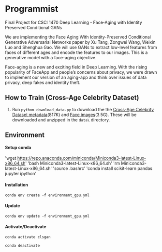 # Programmist
Final Project for CSCI 1470 Deep Learning - Face-Aging with Identity Preserved Conditional GANs

We are implementing the Face Aging With Identity-Preserved Conditional Generative Adversarial Networks paper by Xu Tang, Zongwei Wang, Weixin Luo and Shenghua Gao. We will use GANs to extract low-level features from faces of different ages and encode the features to our images. This is a generative model with a face-aging objective. 

Face-aging is a new and exciting field in Deep Learning. With the rising popularity of FaceApp and people’s concerns about privacy, we were drawn to implement our version of an aging-app and think over issues of data privacy, deep fakes and identity theft.
 
## How to Train (Cross-Age Celebrity Dataset)
1. Run `python download_data.py` to download the the [Cross-Age Celebrity Dataset metadata](http://www.umiacs.umd.edu/~sirius/CACD/celebrity2000_meta.mat)(817K) and [Face images](https://drive.google.com/file/d/0B3zF40otoXI3OTR0Y0MtNnVhNFU/)(3.5G). These will be downloaded and unzipped in the `data\` directory. 

## Environment

#### Setup conda

'wget https://repo.anaconda.com/miniconda/Miniconda3-latest-Linux-x86_64.sh'
'bash Miniconda3-latest-Linux-x86_64.sh'
'rm Miniconda3-latest-Linux-x86_64.sh'
'source .bashrc'
'conda install scikit-learn pandas jupyter ipython'

#### Installation

`conda env create -f environment_gpu.yml`

#### Update

`conda env update -f environment_gpu.yml`

#### Activate/Deactivate

`conda activate clsgan`

`conda deactivate`
